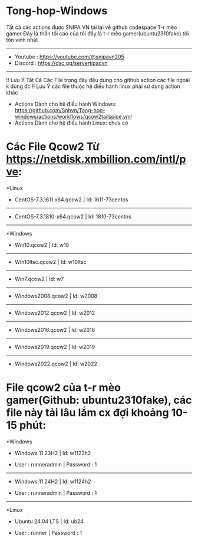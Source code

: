 # Tong-hop-Windows
Tất cả các actions được SNIPA VN tái lại về github codespace T-r mèo gamer
Đây là thần tối cao của tôi đấy là t-r mèo gamer(ubuntu2310fake) tôi tôn vinh nhất
________________________________
- Youtube : https://youtube.com/@snipavn205
- Discord : https://dsc.gg/servertipacvn
________________________________
!! Lưu Ý Tất Cả Các File trong đây đều dùng cho github action các file ngoài k dùng đc
!! Lưu Ý các file thuộc hệ điều hành linux phải sử dụng action khác
- Actions Dành cho hệ điều hành Windows: https://github.com/Snhvn/Tong-hop-windows/actions/workflows/qcow2tailspice.yml
- Actions Dành cho hệ điều hành Linux: chưa có
# Các File Qcow2 Từ https://netdisk.xmbillion.com/intl/pve:
*Linux
- CentOS-7.3.1611.x64.qcow2 | Id: 1611-73centos
_________________________________
- CentOS-7.3.1810-x64.qcow2 | Id: 1810-73centos
_________________________________
*Windows
- Win10.qcow2 | Id: w10
_________________________________
- Win10ltsc.qcow2 | Id: w10ltsc
_________________________________
- Win7.qcow2 | Id: w7
_________________________________
- Windows2008.qcow2 | Id: w2008
_________________________________
- Windows2012.qcow2 | Id: w2012
_________________________________
- Windows2016.qcow2 | Id: w2016
_________________________________
- Windows2019.qcow2 | Id: w2019
_________________________________
- Windows2022.qcow2 | Id: w2022
# File qcow2 của t-r mèo gamer(Github: ubuntu2310fake), các file này tải lâu lắm cx đợi khoảng 10-15 phút:
*Windows
- Windows 11 23H2 | Id: w1123h2
+ User : runneradmin | Password : 1
_______________________________
- Windows 11 24H2 | Id: w1124h2
+ User : runneradmin | Password : 1
_______________________________
*Linux
- Ubuntu 24.04 LTS | Id: ub24
+ User : runner | Password : 1
